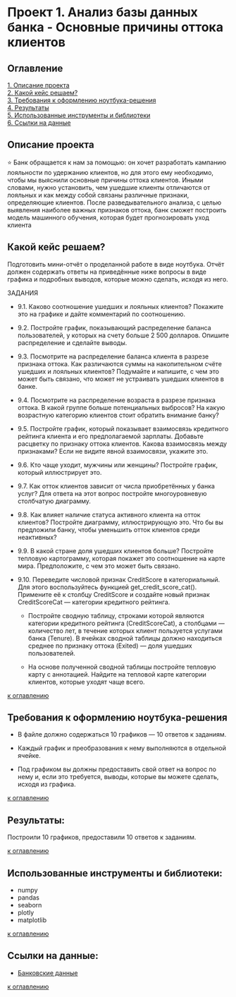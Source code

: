 # Проект 1. Анализ базы данных банка - Основные причины оттока клиентов


## Оглавление
[1. Описание проекта](#Описание-проекта)  
[2. Какой кейс решаем?](#Какой-кейс-решаем)   
[3. Требования к оформлению ноутбука-решения](#требования-к-оформлению-ноутбука-решения)  
[4. Результаты](#результаты)   
[5. Использованные инструменты и библиотеки](#использованные-инструменты-и-библиотеки)    
[6. Ссылки на данные](#ссылки-на-данные)

## Описание проекта

⭐ Банк обращается к нам за помощью: он хочет разработать кампанию лояльности по удержанию клиентов, но для этого ему необходимо, чтобы мы выяснили основные причины оттока клиентов. Иными словами, нужно установить, чем ушедшие клиенты отличаются от лояльных и как между собой связаны различные признаки, определяющие клиентов.
После разведывательного анализа, с целью выявления наиболее важных признаков оттока, банк сможет построить модель машинного обучения, которая будет прогнозировать уход клиента


## Какой кейс решаем?

Подготовить мини-отчёт о проделанной работе в виде ноутбука. Отчёт должен содержать ответы на приведённые ниже вопросы в виде графика и подробных выводов, которые можно сделать, исходя из него.

ЗАДАНИЯ

* 9.1. Каково соотношение ушедших и лояльных клиентов? Покажите это на графике и дайте комментарий по соотношению.

* 9.2. Постройте график, показывающий распределение баланса пользователей, у которых на счету больше 2 500 долларов. Опишите распределение и сделайте выводы.

* 9.3. Посмотрите на распределение баланса клиента в разрезе признака оттока. Как различаются суммы на накопительном счёте ушедших и лояльных клиентов? Подумайте и напишите, с чем это может быть связано, что может не устраивать ушедших клиентов в банке.

* 9.4. Посмотрите на распределение возраста в разрезе признака оттока. В какой группе больше потенциальных выбросов? На какую возрастную категорию клиентов стоит обратить внимание банку?

* 9.5. Постройте график, который показывает взаимосвязь кредитного рейтинга клиента и его предполагаемой зарплаты. Добавьте расцветку по признаку оттока клиентов. Какова взаимосвязь между признаками? Если не видите явной взаимосвязи, укажите это.

* 9.6. Кто чаще уходит, мужчины или женщины? Постройте график, который иллюстрирует это.

* 9.7. Как отток клиентов зависит от числа приобретённых у банка услуг? Для ответа на этот вопрос постройте многоуровневую столбчатую диаграмму.

* 9.8. Как влияет наличие статуса активного клиента на отток клиентов? Постройте диаграмму, иллюстрирующую это. Что бы вы предложили банку, чтобы уменьшить отток клиентов среди неактивных?

* 9.9. В какой стране доля ушедших клиентов больше? Постройте тепловую картограмму, которая покажет это соотношение на карте мира. Предположите, с чем это может быть связано.

* 9.10. Переведите числовой признак CreditScore в категориальный. Для этого воспользуйтесь функцией get_credit_score_cat(). Примените её к столбцу CreditScore и создайте новый признак CreditScoreCat — категории кредитного рейтинга.

    * Постройте сводную таблицу, строками которой являются категории кредитного рейтинга (CreditScoreCat), а столбцами — количество лет, в течение которых клиент пользуется услугами банка (Tenure). В ячейках сводной таблицы должно находиться среднее по признаку оттока (Exited) — доля ушедших пользователей.

    * На основе полученной сводной таблицы постройте тепловую карту с аннотацией. Найдите на тепловой карте категории клиентов, которые уходят чаще всего.


[к оглавлению](#оглавление)

## Требования к оформлению ноутбука-решения

* В файле должно содержаться 10 графиков — 10 ответов к заданиям.

* Каждый график и преобразования к нему выполняются в отдельной ячейке.

* Под графиком вы должны предоставить свой ответ на вопрос по нему и, если это требуется, выводы, которые вы можете сделать, исходя из графика.

[к оглавлению](#оглавление)

## Результаты:

Построили 10 графиков, предоставили  10 ответов к заданиям.

[к оглавлению](#оглавление)

## Использованные инструменты и библиотеки:

* numpy
* pandas
* seaborn
* plotly
* matplotlib

[к оглавлению](#оглавление)


## Ссылки на данные:

* [Банковские данные](https://www.kaggle.com/datasets/mathchi/churn-for-bank-customers)


[к оглавлению](#оглавление)